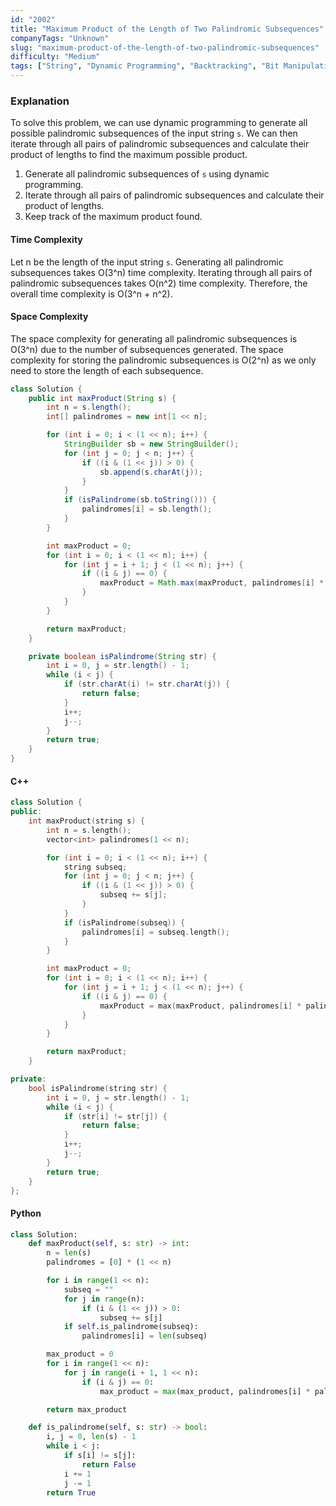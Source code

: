 ```yaml
---
id: "2002"
title: "Maximum Product of the Length of Two Palindromic Subsequences"
companyTags: "Unknown"
slug: "maximum-product-of-the-length-of-two-palindromic-subsequences"
difficulty: "Medium"
tags: ["String", "Dynamic Programming", "Backtracking", "Bit Manipulation", "Bitmask"]
---
```


### Explanation
To solve this problem, we can use dynamic programming to generate all possible palindromic subsequences of the input string `s`. We can then iterate through all pairs of palindromic subsequences and calculate their product of lengths to find the maximum possible product.

1. Generate all palindromic subsequences of `s` using dynamic programming.
2. Iterate through all pairs of palindromic subsequences and calculate their product of lengths.
3. Keep track of the maximum product found.

#### Time Complexity
Let n be the length of the input string `s`. Generating all palindromic subsequences takes O(3^n) time complexity. Iterating through all pairs of palindromic subsequences takes O(n^2) time complexity. Therefore, the overall time complexity is O(3^n + n^2).

#### Space Complexity
The space complexity for generating all palindromic subsequences is O(3^n) due to the number of subsequences generated. The space complexity for storing the palindromic subsequences is O(2^n) as we only need to store the length of each subsequence.

```java
class Solution {
    public int maxProduct(String s) {
        int n = s.length();
        int[] palindromes = new int[1 << n];

        for (int i = 0; i < (1 << n); i++) {
            StringBuilder sb = new StringBuilder();
            for (int j = 0; j < n; j++) {
                if ((i & (1 << j)) > 0) {
                    sb.append(s.charAt(j));
                }
            }
            if (isPalindrome(sb.toString())) {
                palindromes[i] = sb.length();
            }
        }

        int maxProduct = 0;
        for (int i = 0; i < (1 << n); i++) {
            for (int j = i + 1; j < (1 << n); j++) {
                if ((i & j) == 0) {
                    maxProduct = Math.max(maxProduct, palindromes[i] * palindromes[j]);
                }
            }
        }

        return maxProduct;
    }

    private boolean isPalindrome(String str) {
        int i = 0, j = str.length() - 1;
        while (i < j) {
            if (str.charAt(i) != str.charAt(j)) {
                return false;
            }
            i++;
            j--;
        }
        return true;
    }
}
```

#### C++
```cpp
class Solution {
public:
    int maxProduct(string s) {
        int n = s.length();
        vector<int> palindromes(1 << n);

        for (int i = 0; i < (1 << n); i++) {
            string subseq;
            for (int j = 0; j < n; j++) {
                if ((i & (1 << j)) > 0) {
                    subseq += s[j];
                }
            }
            if (isPalindrome(subseq)) {
                palindromes[i] = subseq.length();
            }
        }

        int maxProduct = 0;
        for (int i = 0; i < (1 << n); i++) {
            for (int j = i + 1; j < (1 << n); j++) {
                if ((i & j) == 0) {
                    maxProduct = max(maxProduct, palindromes[i] * palindromes[j]);
                }
            }
        }

        return maxProduct;
    }

private:
    bool isPalindrome(string str) {
        int i = 0, j = str.length() - 1;
        while (i < j) {
            if (str[i] != str[j]) {
                return false;
            }
            i++;
            j--;
        }
        return true;
    }
};
```

#### Python
```python
class Solution:
    def maxProduct(self, s: str) -> int:
        n = len(s)
        palindromes = [0] * (1 << n)

        for i in range(1 << n):
            subseq = ""
            for j in range(n):
                if (i & (1 << j)) > 0:
                    subseq += s[j]
            if self.is_palindrome(subseq):
                palindromes[i] = len(subseq)

        max_product = 0
        for i in range(1 << n):
            for j in range(i + 1, 1 << n):
                if (i & j) == 0:
                    max_product = max(max_product, palindromes[i] * palindromes[j])

        return max_product

    def is_palindrome(self, s: str) -> bool:
        i, j = 0, len(s) - 1
        while i < j:
            if s[i] != s[j]:
                return False
            i += 1
            j -= 1
        return True
```